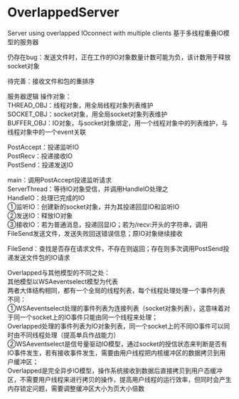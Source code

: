 # OverlappedServer
Server using overlapped IOconnect with multiple clients 基于多线程重叠IO模型的服务器  


仍存在bug：发送文件时，正在工作的IO对象数量计数可能为负，该计数用于释放socket对象

待完善：接收文件和包的重排序


服务器逻辑
操作对象：  
THREAD_OBJ：线程对象，用全局线程对象列表维护  
SOCKET_OBJ：socket对象，用全局socket对象列表维护  
BUFFER_OBJ：IO对象，与socket对象绑定，用一个线程对象中的列表维护，与线程对象中的一个event关联  

PostAccept：投递监听IO  
PostRecv：投递接收IO  
PostSend：投递发送IO  

main：调用PostAccept投递监听请求  
ServerThread：等待IO对象受信，并调用HandleIO处理之  
HandleIO：处理已完成的IO  
①监听IO：创建新的socket对象，并为其投递回显IO和监听IO  
②发送IO：释放IO对象  
③接收IO：若为普通消息，投递回显IO；若为/recv:开头的字符串，调用FileSend发送文件，发送失败回送错误信息；原IO对象继续接收  

FileSend：查找是否存在请求文件，不存在则返回；存在则多次调用PostSend投递发送文件包的IO请求  



Overlapped与其他模型的不同之处：  
其他模型以WSAeventselect模型为代表  
两者大体结构相同，都有一个全局的线程列表，每个线程处理处理一个事件列表  
不同：  
①WSAeventselect处理的事件列表为连接列表（socket对象列表），这意味着对于同一个socket上的IO事件只能由同一个线程来处理；  
Overlapped处理的事件列表为IO对象列表，同一个socket上的不同IO事件可以同时由不同线程处理（提高单兵作战能力）  
②WSAeventselect是信号量驱动IO模型，通过socket的授信状态来判断是否有IO事件发生，若有接收事件发生，需要由用户线程把内核缓冲区的数据拷贝到用户缓冲区；  
Overlapped是完全异步IO模型，操作系统接收到数据后直接拷贝到用户态缓冲区，不需要用户线程来进行拷贝的操作，提高用户线程的运行效率，但同时会产生内存锁定问题，需要调整缓冲区大小为页大小倍数  
